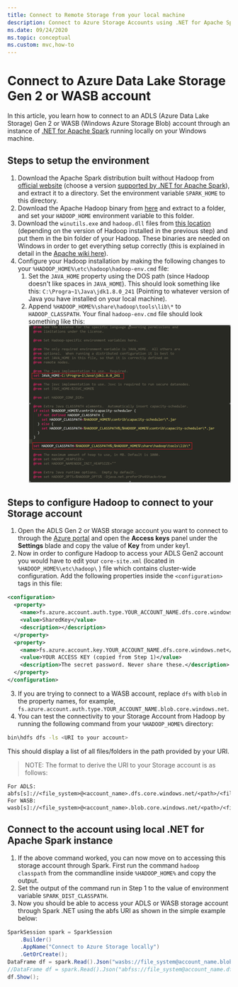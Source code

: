 ```yaml
---
title: Connect to Remote Storage from your local machine
description: Connect to Azure Storage Accounts using .NET for Apache Spark from your local machine.
ms.date: 09/24/2020
ms.topic: conceptual
ms.custom: mvc,how-to
---
```


# Connect to Azure Data Lake Storage Gen 2 or WASB account

In this article, you learn how to connect to an ADLS (Azure Data Lake Storage) Gen 2 or WASB (Windows Azure Storage Blob) account through an instance of [.NET for Apache Spark](https://github.com/dotnet/spark) running locally on your Windows machine.

## Steps to setup the environment

1. Download the Apache Spark distribution built without Hadoop from [official website](https://archive.apache.org/dist/spark/) (choose a version [supported by .NET for Apache Spark](https://github.com/dotnet/spark#supported-apache-spark)), and extract it to a directory. Set the environment variable `SPARK_HOME` to this directory.
2. Download the Apache Hadoop binary from [here](http://hadoop.apache.org/releases.html) and extract to a folder, and set your `HADOOP_HOME` environment variable to this folder.
3. Download the `winutils.exe` and `hadoop.dll` files from [this location](https://github.com/cdarlint/winutils) (depending on the version of Hadoop installed in the previous step) and put them in the bin folder of your Hadoop. These binaries are needed on Windows in order to get everything setup correctly (this is explained in detail in the [Apache wiki here](https://cwiki.apache.org/confluence/display/HADOOP2/WindowsProblems)).
4. Configure your Hadoop installation by making the following changes to your `%HADOOP_HOME%\etc\hadoop\hadoop-env.cmd` file:
    1. Set the `JAVA_HOME` property using the DOS path (since Hadoop doesn't like spaces in `JAVA_HOME`). This should look something like this: `C:\Progra~1\Java\jdk1.8.0_241` (Pointing to whatever version of Java you have installed on your local machine).
    2. Append `%HADOOP_HOME%\share\hadoop\tools\lib\*` to `HADOOP_CLASSPATH`.
    Your final `hadoop-env.cmd` file should look something like this:
    ![Final hadoop-env.cmd file](./media/connect-external-sources/hadoop-env.png)

## Steps to configure Hadoop to connect to your Storage account

1. Open the ADLS Gen 2 or WASB storage account you want to connect to through the [Azure portal](https://portal.azure.com) and open the **Access keys** panel under the **Settings** blade and copy the value of **Key** from under key1.
2. Now in order to configure Hadoop to access your ADLS Gen2 account you would have to edit your `core-site.xml` (located in `%HADOOP_HOME%\etc\hadoop\` ) file which contains cluster-wide configuration. Add the following properties inside the `<configuration>` tags in this file:

```xml
<configuration>
  <property>
    <name>fs.azure.account.auth.type.YOUR_ACCOUNT_NAME.dfs.core.windows.net</name>
    <value>SharedKey</value>
    <description></description>
  </property>
  <property>
    <name>fs.azure.account.key.YOUR_ACCOUNT_NAME.dfs.core.windows.net</name>
    <value>YOUR ACCESS KEY (copied from Step 1)</value>
    <description>The secret password. Never share these.</description>
  </property>
</configuration>
```

3. If you are trying to connect to a WASB account, replace `dfs` with `blob` in the property names, for example, `fs.azure.account.auth.type.YOUR_ACCOUNT_NAME.blob.core.windows.net`.
4. You can test the connectivity to your Storage Account from Hadoop by running the following command from your `%HADOOP_HOME%` directory:

```bash
bin\hdfs dfs -ls <URI to your account>
```
This should display a list of all files/folders in the path provided by your URI.

> NOTE: The format to derive the URI to your Storage account is as follows:

```
For ADLS: abfs[s]://<file_system>@<account_name>.dfs.core.windows.net/<path>/<file_name>
For WASB: wasb[s]://<file_system>@<account_name>.blob.core.windows.net/<path>/<file_name>
```

## Connect to the account using local .NET for Apache Spark instance

1. If the above command worked, you can now move on to accessing this storage account through Spark. First run the command `hadoop classpath` from the commandline inside `%HADOOP_HOME%` and copy the output.
2. Set the output of the command run in Step 1 to the value of environment variable `SPARK_DIST_CLASSPATH`.
3. Now you should be able to access your ADLS or WASB storage account through Spark .NET using the abfs URI as shown in the simple example below:

```csharp
SparkSession spark = SparkSession
    .Builder()
    .AppName("Connect to Azure Storage locally")
    .GetOrCreate();
DataFrame df = spark.Read().Json("wasbs://file_system@account_name.blob.core.windows.net/path/file.json");
//DataFrame df = spark.Read().Json("abfss://file_system@account_name.dfs.core.windows.net/path/file.json");
df.Show();
```